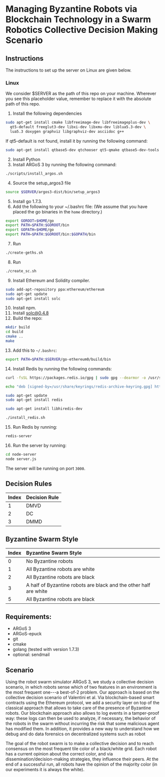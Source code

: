 # Managing Byzantine Robots via Blockchain Technology in a Swarm Robotics Collective Decision Making Scenario

## Instructions
The instructions to set up the server on Linux are given below.
### Linux
We consider $SERVER as the path of this repo on your machine. Wherever you see this placeholder value, remember to replace it with the absolute path of this repo.

1. Install the following dependencies

```bash
sudo apt-get install cmake libfreeimage-dev libfreeimageplus-dev \
  qt5-default freeglut3-dev libxi-dev libxmu-dev liblua5.3-dev \
  lua5.3 doxygen graphviz libgraphviz-dev asciidoc g++
```
If qt5-default is not found, install it by running the following command:
```bash
sudo apt-get install qtbase5-dev qtchooser qt5-qmake qtbase5-dev-tools
```

2. Install Python
3. Install ARGoS 3 by running the following command:
```bash
./scripts/install_argos.sh
```
4. Source the setup_argos3 file
```bash
source $SERVER/argos3-dist/bin/setup_argos3
```
5. Install go 1.7.3.
6. Add the following to your ~/.bashrc file: (We assume that you have placed the go binaries in the `home` directory.)
```bash
export GOROOT=$HOME/go
export PATH=$PATH:$GOROOT/bin
export GOPATH=$HOME/go
export PATH=$PATH:$GOROOT/bin:$GOPATH/bin
```
7. Run
```bash
./create-geths.sh
```
8. Run
```bash
./create_sc.sh
```
9. Install Ethereum and Solidity compiler.
```bash
sudo add-apt-repository ppa:ethereum/ethereum
sudo apt-get update
sudo apt-get install solc
```
10. Install npm.
11. Install solc@0.4.8
12. Build the repo:
```bash
mkdir build
cd build
cmake ..
make
```
13. Add this to `~/.bashrc`:
```bash
export PATH=$PATH:$SERVER/go-ethereum0/build/bin
```
14. Install Redis by running the following commands:
```bash
curl -fsSL https://packages.redis.io/gpg | sudo gpg --dearmor -o /usr/share/keyrings/redis-archive-keyring.gpg

echo "deb [signed-by=/usr/share/keyrings/redis-archive-keyring.gpg] https://packages.redis.io/deb $(lsb_release -cs) main" | sudo tee /etc/apt/sources.list.d/redis.list

sudo apt-get update
sudo apt-get install redis

sudo apt-get install libhiredis-dev

./install_redis.sh
```
15. Run Redis by running:
```bash
redis-server
```
16. Run the server by running:
```bash
cd node-server
node server.js
```

The server will be running on port `3000`.

## Decision Rules

| Index | Decision Rule |
|:----|:--------|
|1 | DMVD|
|2 | DC |
|3 | DMMD |

## Byzantine Swarm Style
| Index | Byzantine Swarm Style |
|:------|:--------------|
| 0     | No Byzantine robots |
| 1     | All Byzantine robots are white |
| 2     | All Byzantine robots are black |
| 3     | A half of Byzantine robots are black and the other half are white          |
| 5     | All Byzantine robots are black          |
## Requirements:
- ARGoS 3
- ARGoS-epuck
- git
- cmake
- golang (tested with version 1.7.3)
- optional: sendmail

## Scenario

Using the robot swarm simulator ARGoS 3, we study a collective
decision scenario, in which robots sense which of two features in an
environment is the most frequent one---a best-of-2 problem. Our
approach is based on the collective decision scenario of Valentini et
al. Via blockchain-based smart contracts using the Ethereum protocol,
we add a security layer on top of the classical approach that allows
to take care of the presence of Byzantine robots. Our blockchain
approach also allows to log events in a tamper-proof way: these logs
can then be used to analyze, if necessary, the behavior of the robots
in the swarm without incurring the risk that some malicious agent has
modified them. In addition, it provides a new way to understand how we
debug and do data forensics on decentralized systems such as robot

The goal of the robot swarm is to make a collective decision and to
reach consensus on the most frequent tile color of a black/white
grid. Each robot has a current opinion about the correct color, and
via dissemination/decision-making strategies, they influence their
peers. At the end of a successful run, all robots have the opinion of
the majority color (in our experiments it is always the white).
